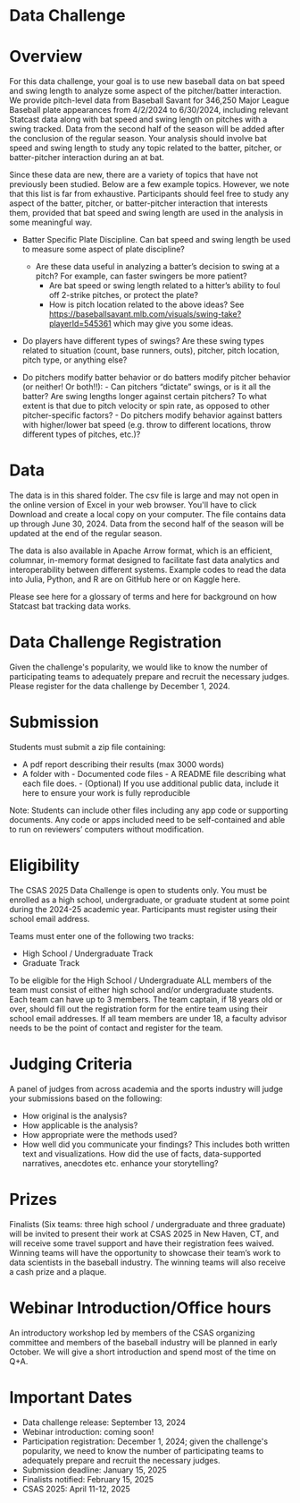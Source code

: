 
# Data Challenge

# Overview
For this data challenge, your goal is to use new baseball data on bat speed and swing length to analyze some aspect of the pitcher/batter interaction. We provide pitch-level data from Baseball Savant for 346,250 Major League Baseball plate appearances from 4/2/2024 to 6/30/2024, including relevant Statcast data along with bat speed and swing length on pitches with a swing tracked. Data from the second half of the season will be added after the conclusion of the regular season. Your analysis should involve bat speed and swing length to study any topic related to the batter, pitcher, or batter-pitcher interaction during an at bat.

Since these data are new, there are a variety of topics that have not previously been studied. Below are a few example topics. However, we note that this list is far from exhaustive. Participants should feel free to study any aspect of the batter, pitcher, or batter-pitcher interaction that interests them, provided that bat speed and swing length are used in the analysis in some meaningful way.
  - Batter Specific Plate Discipline. Can bat speed and swing length be used to measure some aspect of plate discipline?
      - Are these data useful in analyzing a batter’s decision to swing at a pitch? For example, can faster swingers be more patient?
        - Are bat speed or swing length related to a hitter’s ability to foul off 2-strike pitches, or protect the plate?
        - How is pitch location related to the above ideas? See https://baseballsavant.mlb.com/visuals/swing-take?playerId=545361 which may give you some ideas.
    
  - Do players have different types of swings? Are these swing types related to situation (count, base runners, outs), pitcher, pitch location, pitch type, or anything else?
    
  - Do pitchers modify batter behavior or do batters modify pitcher behavior (or neither! Or both!!):
        - Can pitchers “dictate” swings, or is it all the batter? Are swing lengths longer against certain pitchers? To what extent is that due to pitch velocity or spin rate, as opposed to other pitcher-specific factors?
        - Do pitchers modify behavior against batters with higher/lower bat speed (e.g. throw to different locations, throw different types of pitches, etc.)?
    
# Data
The data is in this shared folder. The csv file is large and may not open in the online version of Excel in your web browser. You'll have to click Download and create a local copy on your computer. The file contains data up through June 30, 2024. Data from the second half of the season will be updated at the end of the regular season.

The data is also available in Apache Arrow format, which is an efficient, columnar, in-memory format designed to facilitate fast data analytics and interoperability between different systems. Example codes to read the data into Julia, Python, and R are on GitHub here or on Kaggle here.

Please see here for a glossary of terms and here for background on how Statcast bat tracking data works.

# Data Challenge Registration
Given the challenge's popularity, we would like to know the number of participating teams to adequately prepare and recruit the necessary judges. Please register for the data challenge by December 1, 2024.

# Submission
Students must submit a zip file containing:
  - A pdf report describing their results (max 3000 words)
  - A folder with
        - Documented code files
        - A README file describing what each file does.
        - (Optional) If you use additional public data, include it here to ensure your work is fully reproducible

Note: Students can include other files including any app code or supporting documents. Any code or apps included need to be self-contained and able to run on reviewers’ computers without modification.

# Eligibility
The CSAS 2025 Data Challenge is open to students only. You must be enrolled as a high school, undergraduate, or graduate student at some point during the 2024-25 academic year. Participants must register using their school email address.

Teams must enter one of the following two tracks:
  - High School / Undergraduate Track
  - Graduate Track
    
To be eligible for the High School / Undergraduate ALL members of the team must consist of either high school and/or undergraduate students. Each team can have up to 3 members. The team captain, if 18 years old or over, should fill out the registration form for the entire team using their school email addresses. If all team members are under 18, a faculty advisor needs to be the point of contact and register for the team.

# Judging Criteria
A panel of judges from across academia and the sports industry will judge your submissions based on the following:
  - How original is the analysis?
  - How applicable is the analysis?
  - How appropriate were the methods used?
  - How well did you communicate your findings? This includes both written text and visualizations. How did the use of facts, data-supported narratives, anecdotes etc. enhance your storytelling?

# Prizes
Finalists (Six teams: three high school / undergraduate and three graduate) will be invited to present their work at CSAS 2025 in New Haven, CT, and will receive some travel support and have their registration fees waived. Winning teams will have the opportunity to showcase their team’s work to data scientists in the baseball industry. The winning teams will also receive a cash prize and a plaque.

# Webinar Introduction/Office hours
An introductory workshop led by members of the CSAS organizing committee and members of the baseball industry will be planned in early October. We will give a short introduction and spend most of the time on Q+A.

# Important Dates
  - Data challenge release: September 13, 2024
  - Webinar introduction: coming soon!
  - Participation registration: December 1, 2024; given the challenge's popularity, we need to know the number of participating teams to adequately prepare and recruit the necessary judges.
  - Submission deadline: January 15, 2025
  - Finalists notified: February 15, 2025
  - CSAS 2025: April 11-12, 2025
